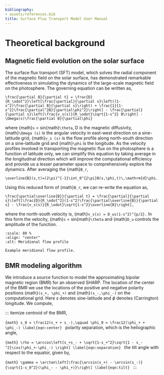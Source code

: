 ```yaml
---
bibliography:
- assets/references.bib
title: Surface Flux Transport Model User Manual
---
```


# Theoretical background

## Magnetic field evolution on the solar surface

The surface flux transport (SFT) model, which solves the radial
component of the magnetic field on the solar surface, has demonstrated
remarkable effectiveness in simulating the dynamics of the large-scale
magnetic field on the photosphere. The governing equation can be written
as,

```{math}
\frac{\partial B}{\partial t} = \frac{D}{R_\odot^2}\left[\frac{\partial}{\partial s}\left((1-s^2)\frac{\partial B}{\partial s}\right) + \frac{1}{1-s^2}\frac{\partial^2B}{\partial\phi^2}\right] - \frac{\partial}{\partial s}\left[\frac{v_s(s)}{R_\odot}\sqrt{1-s^2} B\right] - \Omega(s)\frac{\partial B}{\partial\phi}
```

where {math}`s` = sin{math}`\theta`, D is the magnetic diffusivity, {math}`\Omega (s)`
is the angular velocity in east-west direction on a sine-latitude grid,
{math}`v_s (s)` is the flow profile along north-south direction on a
sine-latitude grid and {math}`\phi` is the longitude. As the velocity profiles
involved in transporting the magnetic flux on the photosphere is a
function of latitude only, we can simplify this equation by taking
average in the longitudinal direction which will improve the
computational efficiency and provide us a lesser parameter space to
comprehensively explore the dynamics. After averaging the {math}`B_r`,
```{math}
\overline{B}(s,t)=(2\pi)^{-1}\int_0^{2\pi}B(s,\phi,t)\,\mathrm{d}\phi.
```
Using this reduced form of {math}`B_r`, we can re-write the 
equation as,
```{math}
\frac{\partial\overline{B}}{\partial t} = \frac{\partial}{\partial s}\left[\frac{D}{R_\odot^2}(1-s^2)\frac{\partial\overline{B}}{\partial s} - \frac{v_s(s)}{R_\odot}\sqrt{1-s^2}\overline{B}\right],
```
where the north-south velocity is, {math}`v_s(s) = D_us(1-s^2)^{p/2}.` In
this form the velocity, {math}`s` = sin{math}`\theta` and {math}`D_u` controls the
amplitude of the function.

```{figure} MC_flow.png
:scale: 80 %
:align: "center"
:alt: Meridional flow profile

Example meridional flow profile.
```

## BMR modeling algorithm

We introduce a source function to model the approximating bipolar
magnetic region (BMR) for an observed SHARP. The location of the center
of the BMR we use the locations of the positive and negative polarity
positions {math}`(s_+, \phi_+)` and {math}`(s_-,\phi_-)` on the computational grid.
Here $s$ denotes sine-latitude and $\phi$ denotes (Carrington)
longitude. We compute,

::: itemize
centroid of the BMR,\
\
`{math}
    s_0 = \frac12(s_+ + s_-),\qquad \phi_0 = \frac12(\phi_+ + \phi_-)
    \label{eqn:center}
` 
polarity separation, which is the heliographic angle,\
\
`{math}
    \rho = \arccos\left[s_+s_- + \sqrt{1-s_+^2}\sqrt{1 - s_-^2}\cos(\phi_+-\phi_-) \right]
    \label{eqn:separation}
`
the tilt angle with respect to the equator, given by,\
\
`{math}
    \gamma = \arctan\left[\frac{\arcsin(s_+) - \arcsin(s_-)}{\sqrt{1-s_0^2}(\phi_- - \phi_+)}\right]
    \label{eqn:tilt}
`
:::